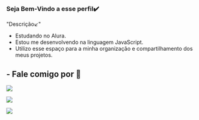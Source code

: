 ### Seja Bem-Vindo a esse perfil✔️

 "Descrição↙️"

- Estudando no Alura.
- Estou me desenvolvendo na linguagem JavaScript.
- Utilizo esse espaço para a minha organização e compartilhamento dos meus projetos.

## - Fale comigo por 📧

[![](https://img.shields.io/badge/Discord-5865F2?style=for-the-badge&logo=discord&logoColor=white)](https://discord.gg/9jVy25ZJS4)

[![](https://img.shields.io/badge/Gmail-D14836?style=for-the-badge&logo=gmail&logoColor=white)](carlos.oliveira.santos27@escola.pr.gov.br)

![](https://i.pinimg.com/originals/23/bd/01/23bd0157d8aaa3885bdd4273e8a91178.gif)
